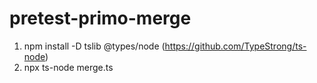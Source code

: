 # pretest-primo-merge

1. npm install -D tslib @types/node (https://github.com/TypeStrong/ts-node)
2. npx ts-node merge.ts
